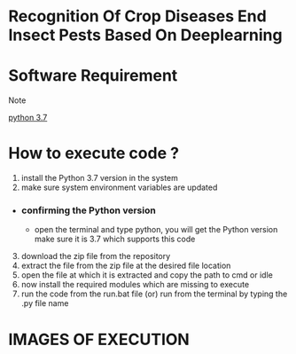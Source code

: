 # **Recognition Of Crop Diseases End Insect Pests Based On Deeplearning**
# **Software Requirement**
>[!NOTE]
>[python 3.7](https://www.python.org/downloads/release/python-370/)

# **How to execute code ?**
1. install the Python 3.7 version in the system
2. make sure system environment variables are updated
  - ### confirming the Python version 
     - open the terminal and type python, you will get the Python version make sure it is 3.7 which supports this code
3. download the zip file from the repository
4. extract the file from the zip file at the desired file location
5. open the file at which it is extracted and copy the path to cmd or idle
6. now install the required modules which are missing to execute
7. run the code from the run.bat file (or) run from the terminal by typing the .py file name


# **IMAGES OF EXECUTION**
